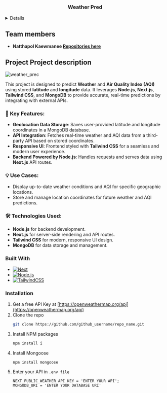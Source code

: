 
  <h3 align="center">Weather Pred</h3>

 


<details>
  <ol>
    <li>
      <a href="#about-the-project">About The Project</a>
      <ul>
        <li><a href="#built-with">Built With</a></li>
      </ul>
    </li>
    <li>
      <a href="#installation">Installation</a>
    </li>
  </ol>
</details>

## Team members
- **Natthapol Kaewmanee [ Repositories here ](https://github.com/kirdzaza/Weather_Pred)**

<!-- ABOUT THE PROJECT -->
## Project Project description  

![weather_prec](https://github.com/user-attachments/assets/e17eed65-288c-4b6d-8f84-ba01ac3687c1)


This project is designed to predict **Weather** and **Air Quality Index (AQI)** using stored **latitude** and **longitude** data. It leverages **Node.js**, **Next.js**, **Tailwind CSS**, and **MongoDB** to provide accurate, real-time predictions by integrating with external APIs.

### 🔑 Key Features:
- **Geolocation Data Storage**: Saves user-provided latitude and longitude coordinates in a MongoDB database.
- **API Integration**: Fetches real-time weather and AQI data from a third-party API based on stored coordinates.
- **Responsive UI**: Frontend styled with **Tailwind CSS** for a seamless and modern user experience.
- **Backend Powered by Node.js**: Handles requests and serves data using **Next.js** API routes.

### 💡 Use Cases:
- Display up-to-date weather conditions and AQI for specific geographic locations.
- Store and manage location coordinates for future weather and AQI predictions.

### 🛠️ Technologies Used:
- **Node.js** for backend development.
- **Next.js** for server-side rendering and API routes.
- **Tailwind CSS** for modern, responsive UI design.
- **MongoDB** for data storage and management.




### Built With


* [![Next][Next.js]][Next-url]
* [![Node.js][Node.js.com]][Node.js-url]
* [![TailwindCSS][TailwindCSS.com]][TailwindCSS-url]






### Installation

1. Get a free API Key at [https://openweathermap.org/api](https://openweathermap.org/api)
2. Clone the repo
   ```sh
   git clone https://github.com/github_username/repo_name.git
   ```
3. Install NPM packages
   ```sh
   npm install i
   ```
4. Install Mongoose
   ```
   npm install mongoose
   ```
5. Enter your API in `.env file`
   ```
   NEXT_PUBLIC_WEATHER_API_KEY = 'ENTER YOUR API';
   MONGODB_URI = 'ENTER YOUR DATABASE URI'
   ```







<!-- MARKDOWN LINKS & IMAGES -->
<!-- https://www.markdownguide.org/basic-syntax/#reference-style-links -->
[contributors-shield]: https://img.shields.io/github/contributors/othneildrew/Best-README-Template.svg?style=for-the-badge
[contributors-url]: https://github.com/othneildrew/Best-README-Template/graphs/contributors
[forks-shield]: https://img.shields.io/github/forks/othneildrew/Best-README-Template.svg?style=for-the-badge
[forks-url]: https://github.com/othneildrew/Best-README-Template/network/members
[stars-shield]: https://img.shields.io/github/stars/othneildrew/Best-README-Template.svg?style=for-the-badge
[stars-url]: https://github.com/othneildrew/Best-README-Template/stargazers
[issues-shield]: https://img.shields.io/github/issues/othneildrew/Best-README-Template.svg?style=for-the-badge
[issues-url]: https://github.com/othneildrew/Best-README-Template/issues
[license-shield]: https://img.shields.io/github/license/othneildrew/Best-README-Template.svg?style=for-the-badge
[license-url]: https://github.com/othneildrew/Best-README-Template/blob/master/LICENSE.txt
[linkedin-shield]: https://img.shields.io/badge/-LinkedIn-black.svg?style=for-the-badge&logo=linkedin&colorB=555
[linkedin-url]: https://linkedin.com/in/othneildrew
[product-screenshot]: images/screenshot.png
[Next.js]: https://img.shields.io/badge/next.js-000000?style=for-the-badge&logo=nextdotjs&logoColor=white
[Next-url]: https://nextjs.org/
[TailwindCSS.com]: https://img.shields.io/badge/TailwindCSS-38B2AC?style=for-the-badge&logo=tailwind-css&logoColor=white
[TailwindCSS-url]: https://tailwindcss.com/
[Node.js.com]: https://img.shields.io/badge/Node.js-43853D?style=for-the-badge&logo=node.js&logoColor=white
[Node.js-url]: https://nodejs.org/
